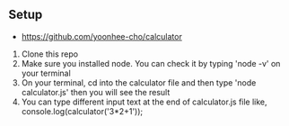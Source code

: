 ## Setup
* https://github.com/yoonhee-cho/calculator

1. Clone this repo
2. Make sure you installed node. You can check it by typing 'node -v' on your terminal
3. On your terminal, cd into the calculator file and then type 'node calculator.js' then you will see the result
4. You can type different input text at the end of calculator.js file like, console.log(calculator('3*2+1'));
